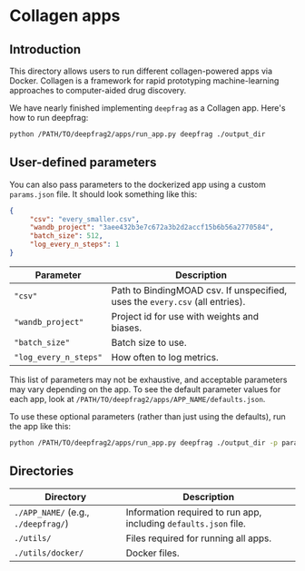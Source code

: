 # Collagen apps

## Introduction

This directory allows users to run different collagen-powered apps via Docker.
Collagen is a framework for rapid prototyping machine-learning approaches to
computer-aided drug discovery.

We have nearly finished implementing `deepfrag` as a Collagen app. Here's how to
run deepfrag:

```bash
python /PATH/TO/deepfrag2/apps/run_app.py deepfrag ./output_dir
```

## User-defined parameters

You can also pass parameters to the dockerized app using a custom `params.json`
file. It should look something like this:

```json
{
     "csv": "every_smaller.csv",
     "wandb_project": "3aee432b3e7c672a3b2d2accf15b6b56a2770584",
     "batch_size": 512,
     "log_every_n_steps": 1
}
```

<!-- Helpful: https://www.tablesgenerator.com/markdown_tables -->

| Parameter             | Description                                                                  |
|-----------------------|------------------------------------------------------------------------------|
| `"csv"`               | Path to BindingMOAD csv. If unspecified, uses the `every.csv` (all entries). |
| `"wandb_project"`     | Project id for use with weights and biases.                                  |
| `"batch_size"`        | Batch size to use.                                                           |
| `"log_every_n_steps"` | How often to log metrics.                                                    |


This list of parameters may not be exhaustive, and acceptable parameters may
vary depending on the app. To see the default parameter values for each app,
look at `/PATH/TO/deepfrag2/apps/APP_NAME/defaults.json`.

To use these optional parameters (rather than just using the defaults), run the
app like this:

```bash
python /PATH/TO/deepfrag2/apps/run_app.py deepfrag ./output_dir -p params.json
```

## Directories

| Directory                           | Description                                                      |
|-------------------------------------|------------------------------------------------------------------|
| `./APP_NAME/` (e.g., `./deepfrag/`) | Information required to run app, including `defaults.json` file. |
| `./utils/`                          | Files required for running all apps.                             |
| `./utils/docker/`                   | Docker files.                                                    |
